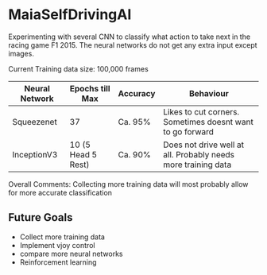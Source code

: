 # MaiaSelfDrivingAI

Experimenting with several CNN to classify what action to take next in the racing game F1 2015.
The neural networks do not get any extra input except images.

Current Training data size: 100,000 frames

| Neural Network | Epochs till Max | Accuracy | Behaviour |
| -------------- | --------------- | -------- | --------- |
| Squeezenet     | 37              | Ca. 95%  | Likes to cut corners. Sometimes doesnt want to go forward |
| InceptionV3    | 10 (5 Head 5 Rest) | Ca. 90% | Does not drive well at all. Probably needs more training data |

Overall Comments:
Collecting more training data will most probably allow for more accurate classification

## Future Goals

- Collect more training data
- Implement vjoy control
- compare more neural networks
- Reinforcement learning
